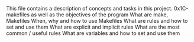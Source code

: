This file contains a description of concepts and tasks in this project. 0x1C-makefiles as well as the objectives of the program
What are make, Makefiles
When, why and how to use Makefiles
What are rules and how to set and use them
What are explicit and implicit rules
What are the most common / useful rules
What are variables and how to set and use them
